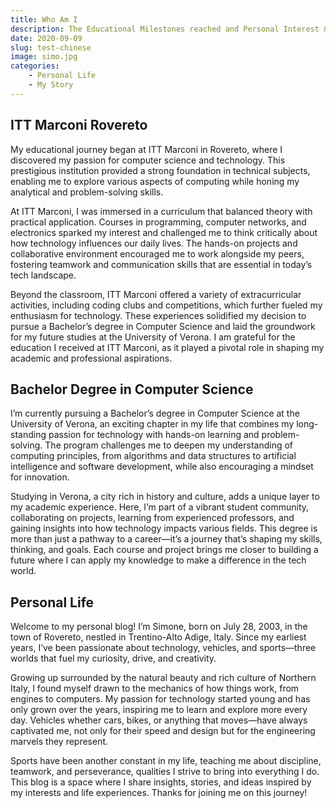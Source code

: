 ```yaml
---
title: Who Am I
description: The Educational Milestones reached and Personal Interest & Life
date: 2020-09-09
slug: test-chinese
image: simo.jpg
categories:
    - Personal Life
    - My Story
---
```


## ITT Marconi Rovereto
My educational journey began at ITT Marconi in Rovereto, where I discovered my passion for computer science and technology. This prestigious institution provided a strong foundation in technical subjects, enabling me to explore various aspects of computing while honing my analytical and problem-solving skills.

At ITT Marconi, I was immersed in a curriculum that balanced theory with practical application. Courses in programming, computer networks, and electronics sparked my interest and challenged me to think critically about how technology influences our daily lives. The hands-on projects and collaborative environment encouraged me to work alongside my peers, fostering teamwork and communication skills that are essential in today’s tech landscape.

Beyond the classroom, ITT Marconi offered a variety of extracurricular activities, including coding clubs and competitions, which further fueled my enthusiasm for technology. These experiences solidified my decision to pursue a Bachelor’s degree in Computer Science and laid the groundwork for my future studies at the University of Verona. I am grateful for the education I received at ITT Marconi, as it played a pivotal role in shaping my academic and professional aspirations.

## Bachelor Degree in Computer Science
I’m currently pursuing a Bachelor’s degree in Computer Science at the University of Verona, an exciting chapter in my life that combines my long-standing passion for technology with hands-on learning and problem-solving. The program challenges me to deepen my understanding of computing principles, from algorithms and data structures to artificial intelligence and software development, while also encouraging a mindset for innovation.

Studying in Verona, a city rich in history and culture, adds a unique layer to my academic experience. Here, I’m part of a vibrant student community, collaborating on projects, learning from experienced professors, and gaining insights into how technology impacts various fields. This degree is more than just a pathway to a career—it’s a journey that’s shaping my skills, thinking, and goals. Each course and project brings me closer to building a future where I can apply my knowledge to make a difference in the tech world.

## Personal Life
Welcome to my personal blog! I’m Simone, born on July 28, 2003, in the town of Rovereto, nestled in Trentino-Alto Adige, Italy. Since my earliest years, I’ve been passionate about technology, vehicles, and sports—three worlds that fuel my curiosity, drive, and creativity.

Growing up surrounded by the natural beauty and rich culture of Northern Italy, I found myself drawn to the mechanics of how things work, from engines to computers. My passion for technology started young and has only grown over the years, inspiring me to learn and explore more every day. Vehicles whether cars, bikes, or anything that moves—have always captivated me, not only for their speed and design but for the engineering marvels they represent.

Sports have been another constant in my life, teaching me about discipline, teamwork, and perseverance, qualities I strive to bring into everything I do. This blog is a space where I share insights, stories, and ideas inspired by my interests and life experiences. Thanks for joining me on this journey!

